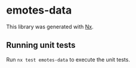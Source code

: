 # emotes-data

This library was generated with [Nx](https://nx.dev).

## Running unit tests

Run `nx test emotes-data` to execute the unit tests.
